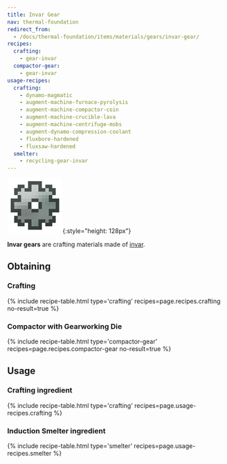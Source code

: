 ```yaml
---
title: Invar Gear
nav: thermal-foundation
redirect_from:
  - /docs/thermal-foundation/items/materials/gears/invar-gear/
recipes:
  crafting:
    - gear-invar
  compactor-gear:
    - gear-invar
usage-recipes:
  crafting:
    - dynamo-magmatic
    - augment-machine-furnace-pyrolysis
    - augment-machine-compactor-coin
    - augment-machine-crucible-lava
    - augment-machine-centrifuge-mobs
    - augment-dynamo-compression-coolant
    - fluxbore-hardened
    - fluxsaw-hardened
  smelter:
    - recycling-gear-invar
---
```


![Invar gear](/assets/images/thermal-foundation/gear-invar.png){:style="height: 128px"}


**Invar gears** are crafting materials made of [invar](/docs/invar-ingot/).


Obtaining
---------

### Crafting
{% include recipe-table.html type='crafting' recipes=page.recipes.crafting no-result=true %}

### Compactor with Gearworking Die
{% include recipe-table.html type='compactor-gear' recipes=page.recipes.compactor-gear no-result=true %}


Usage
-----

### Crafting ingredient
{% include recipe-table.html type='crafting' recipes=page.usage-recipes.crafting %}

### Induction Smelter ingredient
{% include recipe-table.html type='smelter' recipes=page.usage-recipes.smelter %}
